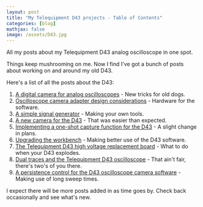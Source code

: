 ```yaml
---
layout: post
title: "My Telequipment D43 projects - Table of Contents"
categories: [blog]
mathjax: false
image: /assets/D43.jpg
---
```

All my posts about my Telequipment D43 analog oscilloscope in one spot.

Things keep mushrooming on me.  Now I find I've got a bunch of posts about working on and around my old D43.

Here's a list of all the posts about the D43:

1. [A digital camera for analog oscilloscopes](oscilloscope-camera) - New tricks for old dogs.
2. [Oscilloscope camera adapter design considerations](camera-design-considerations) - Hardware for the software.
3. [A simple signal generator](simple-signal-generator) - Making your own tools.
4. [A new camera for the D43](new-oscilloscope-camera) - That was easier than expected.
5. [Implementing a one-shot capture function for the D43](1-singleshot) - A slight change in plans.
5. [Upgrading the workbench](workbench) - Making better use of the D43 software.
6. [The Telequipment D43 high voltage replacement board](d43hv) - What to do when your D43 explodes.
7. [Dual traces and the Telequipment D43 oscilloscope](d43-dualtrace) - That ain't fair, there's two's of you there.
8. [A persistence control for the D43 oscilloscope camera software](d43-persistance) - Making use of long sweep times.

I expect there will be more posts added in as time goes by.  Check back occasionally and see what's new.
